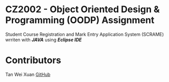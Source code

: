 # CZ2002 - Object Oriented Design & Programming (OODP) Assignment

Student Course Registration and Mark Entry Application System (SCRAME) wrriten with _**JAVA**_ using _**Eclipse IDE**_


# Contributors
Tan Wei Xuan
[GitHub](http://github.com)
